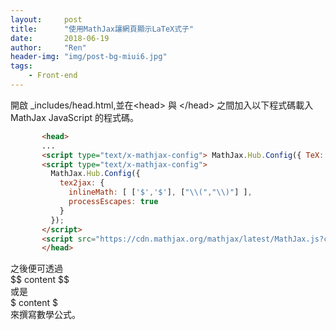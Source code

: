 ```yaml
---
layout:     post
title:      "使用MathJax讓網頁顯示LaTeX式子"
date:       2018-06-19
author:     "Ren"
header-img: "img/post-bg-miui6.jpg"
tags:
    - Front-end
---
```


開啟 _includes/head.html,並在\<head> 與 \</head> 之間加入以下程式碼載入 MathJax JavaScript 的程式碼。


```html
       <head>
       ...
       <script type="text/x-mathjax-config"> MathJax.Hub.Config({ TeX: { equationNumbers: { autoNumber: "all" } } }); </script>
       <script type="text/x-mathjax-config">
         MathJax.Hub.Config({
           tex2jax: {
             inlineMath: [ ['$','$'], ["\\(","\\)"] ],
             processEscapes: true
           }
         });
       </script>
       <script src="https://cdn.mathjax.org/mathjax/latest/MathJax.js?config=TeX-AMS-MML_HTMLorMML" type="text/javascript"></script>
       </head>
```
之後便可透過  
\$\$ content \$\$  
或是  
\$ content \$  
來撰寫數學公式。  
